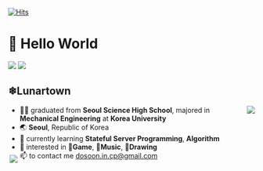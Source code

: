 [![Hits](https://hits.seeyoufarm.com/api/count/incr/badge.svg?url=https%3A%2F%2Fgithub.com%2Flunartown&count_bg=%2393BFCF&title_bg=%236096B4&icon=&icon_color=%23E7E7E7&title=hits&edge_flat=false)](https://hits.seeyoufarm.com)



# 👋 Hello World
<img src="https://img.shields.io/badge/-C++-00599C?style=flat&logo=Cplusplus&logoColor=white"> <img src="https://img.shields.io/badge/-JAVA-007396?style=flat&logo=OpenJDK&logoColor=white">

## ❄Lunartown
<a href="https://github.com/lunartown/github-readme-stats"><img align='right' src="https://github-readme-stats.vercel.app/api?username=lunartown&count_private=true&theme=transparant&show_icons=true"></a>
<a href="https://solved.ac/lunartown/"><img align='right' src="http://mazassumnida.wtf/api/v2/generate_badge?boj=lunartown" style="position:absolute; margin-right: 100px; margin-top: 100px;"/></a>
- 👩‍🎓 graduated from **Seoul Science High School**, majored in **Mechanical Engineering** at **Korea University**
- 🌏 **Seoul**, Republic of Korea
- 🌱 currently learning **Stateful Server Programming**, **Algorithm**
- 👀 interested in **👾Game**, **🎵Music**, **🎨Drawing**
- 📫 to contact me dosoon.in.cp@gmail.com

<!---
Dosoon/Dosoon is a ✨ special ✨ repository because its `README.md` (this file) appears on your GitHub profile.
You can click the Preview link to take a look at your changes.
--->



